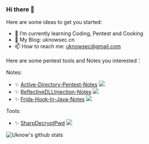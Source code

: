 ### Hi there 👋

<!--
**uknowsec/uknowsec** is a ✨ _special_ ✨ repository because its `README.md` (this file) appears on your GitHub profile.
-->
Here are some ideas to get you started:

- 🌱 I’m currently learning Coding, Pentest and Cooking
- 👀 My Blog: uknowsec.cn
- 📫 How to reach me: uknowsec@gmail.com

Here are some pentest tools and Notes you interested：

Notes:
- ✨ [Active-Directory-Pentest-Notes](https://github.com/uknowsec/Active-Directory-Pentest-Notes) ![](https://img.shields.io/github/stars/uknowsec/Active-Directory-Pentest-Notes)
- ✨ [ReflectiveDLLInjection-Notes](https://github.com/uknowsec/ReflectiveDLLInjection-Notes) ![](https://img.shields.io/github/stars/uknowsec/ReflectiveDLLInjection-Notes)
- ✨ [Frida-Hook-In-Java-Notes](https://github.com/uknowsec/Frida-Hook-In-Java-Notes) ![](https://img.shields.io/github/stars/uknowsec/Frida-Hook-In-Java-Notes)
      
Tools:
- ✨ [SharpDecryptPwd](https://github.com/uknowsec/SharpDecryptPwd)  ![](https://img.shields.io/github/stars/uknowsec/SharpDecryptPwd)


![Uknow's github stats](https://github-readme-stats.vercel.app/api?username=uknowsec&show_icons=true&theme=dracula)

